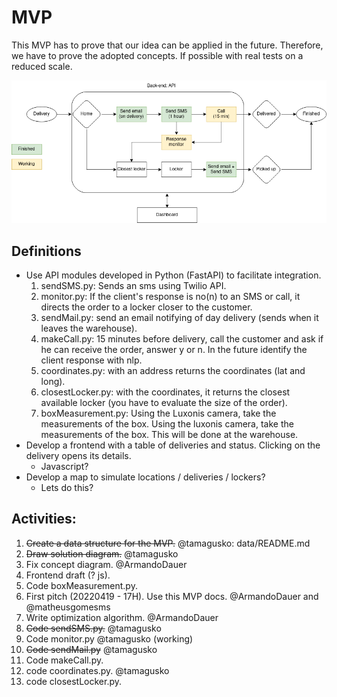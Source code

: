 # MVP

This MVP has to prove that our idea can be applied in the future. Therefore, we have to prove the adopted concepts. If possible with real tests on a reduced scale.

![Structure](projectStructure.png)

## Definitions

- Use API modules developed in Python (FastAPI) to facilitate integration.
	1. sendSMS.py: Sends an sms using Twilio API.
	2. monitor.py: If the client's response is no(n) to an SMS or call, it directs the order to a locker closer to the customer.
	3. sendMail.py: send an email notifying of day delivery (sends when it leaves the warehouse).
	4. makeCall.py: 15 minutes before delivery, call the customer and ask if he can receive the order, answer y or n. In the future identify the client response with nlp.
	5. coordinates.py: with an address returns the coordinates (lat and long).
	6. closestLocker.py: with the coordinates, it returns the closest available locker (you have to evaluate the size of the order).
	7. boxMeasurement.py: Using the Luxonis camera, take the measurements of the box. Using the luxonis camera, take the measurements of the box. This will be done at the warehouse.
- Develop a frontend with a table of deliveries and status. Clicking on the delivery opens its details.
	+ Javascript?
- Develop a map to simulate locations / deliveries / lockers?
	+ Lets do this?

## Activities:

1. ~~Create a data structure for the MVP.~~ @tamagusko: data/README.md
2. ~~Draw solution diagram.~~ @tamagusko
3. Fix concept diagram. @ArmandoDauer
4. Frontend draft (? js).
5. Code boxMeasurement.py.
6. First pitch (20220419 - 17H). Use this MVP docs. @ArmandoDauer and @matheusgomesms
7. Write optimization algorithm. @ArmandoDauer
8. ~~Code sendSMS.py.~~ @tamagusko
9. Code monitor.py @tamagusko (working)
10. ~~Code sendMail.py~~ @tamagusko
11. Code makeCall.py.
12. code coordinates.py. @tamagusko
13. code closestLocker.py.

